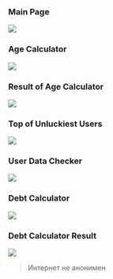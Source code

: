 

### Main Page

![](https://sun9-74.userapi.com/impg/aLvT80A61yblTqbjhXUc127gdec0HFZW9XZRgQ/qRFgjnBSU3g.jpg?size=1285x561&quality=96&sign=4966cb87fc87648bc8972e7e5fb92487&type=album)
### Age Calculator

![](https://sun9-23.userapi.com/impg/ktwVfWRudXavSWqlE2xWtvbwUsZ4Q_ur4IsYZw/auaR_A4ITQE.jpg?size=1283x638&quality=96&sign=c5d09c3e930be6f85963916b4fb4c8aa&type=album)
### Result of Age Calculator

![](https://sun1-56.userapi.com/impg/ND9qAzED7oJr6OtfglgUmeTMFh-1EVgPeJfk-Q/EP-9aD5tvzI.jpg?size=475x448&quality=96&sign=d73d86f0c48d9a07c1d95802cab3fede&type=album)
### Top of Unluckiest Users

![](https://sun9-15.userapi.com/impg/PXJhHlf9u-8A0cpSegjmeaVJaxnS7qJ-UmcYlg/UQB10O4I_6g.jpg?size=475x493&quality=96&sign=f46d9940539effad077d96a9a8e8893a&type=album)
### User Data Checker

![](https://sun9-61.userapi.com/impg/aJD2D_EJzi7x06IZM_kd5S_UsUFIIhMiGp_-1w/oq8VN3HCiuE.jpg?size=609x434&quality=96&sign=17760bf2100f19a330333fc484cf6c22&type=album)
### Debt Calculator

![](https://sun9-75.userapi.com/impg/kaQTu_sYZg6p6gTRzeSrr8kpyDMR2HtKI8uDew/ys9RrzB-nwo.jpg?size=1283x685&quality=96&sign=add78c7fa3c6d1e4623284ec8123297d&type=album)
### Debt Calculator Result

![](https://sun1-94.userapi.com/impg/1PUOnTDAKxM9-19tmdH_9uy2ecmuZKx3nT6ZnQ/q1XCfM-vmPA.jpg?size=683x719&quality=96&sign=98c48e3a10253f9f7cfdbcd566fb56f7&type=album)

>  Интернет не анонимен
